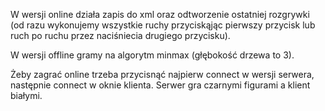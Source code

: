 W wersji online działa zapis do xml oraz odtworzenie ostatniej rozgrywki
(od razu wykonujemy wszystkie ruchy przyciskąjąc pierwszy przycisk lub ruch po ruchu przez naciśniecia drugiego przycisku).

W wersji offline gramy na algorytm minmax (głębokość drzewa to 3).

Żeby zagrać online trzeba przycisnąć najpierw connect w wersji serwera, następnie connect w oknie klienta. Serwer gra czarnymi figurami a klient białymi.
